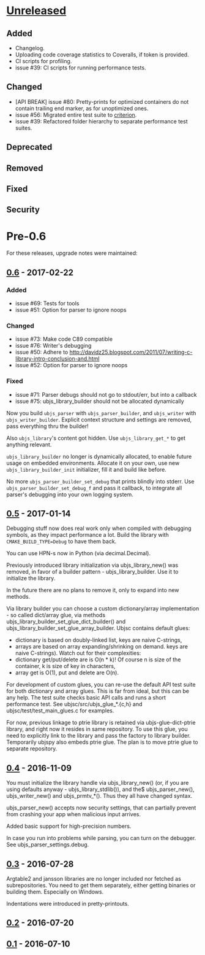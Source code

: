# [Unreleased]
## Added
- Changelog.
- Uploading code coverage statistics to Coveralls, if token is provided.
- CI scripts for profiling.
- issue #39: CI scripts for running performance tests.

## Changed
- [API BREAK] issue #80: Pretty-prints for optimized containers do not contain trailing end marker,
  as for unoptimized ones.
- issue #56: Migrated entire test suite to [criterion](https://github.com/Snaipe/Criterion/).
- issue #39: Refactored folder hierarchy to separate performance test suites.

## Deprecated
## Removed
## Fixed

## Security

# Pre-0.6

For these releases, upgrade notes were maintained:

## [0.6] - 2017-02-22
### Added
- issue #69: Tests for tools
- issue #51: Option for parser to ignore noops

### Changed
- issue #73: Make code C89 compatible
- issue #76: Writer's debugging
- issue #50: Adhere to http://davidz25.blogspot.com/2011/07/writing-c-library-intro-conclusion-and.html
- issue #52: Option for parser to ignore noops

### Fixed
- issue #71: Parser debugs should not go to stdout/err, but into a callback
- issue #75: ubjs_library_builder should not be allocated dynamically

Now you build `ubjs_parser` with `ubjs_parser_builder`, and `ubjs_writer` with `ubjs_writer_builder`.
Explicit context structure and settings are removed, pass everything thru the builder!

Also `ubjs_library`'s content got hidden. Use `ubjs_library_get_*` to get anything relevant.

`ubjs_library_builder` no longer is dynamically allocated, to enable future usage on embedded environments.
Allocate it on your own, use new `ubjs_library_builder_init` initializer, fill it and build like before.

No more `ubjs_parser_builder_set_debug` that prints blindly into stderr. Use `ubjs_parser_builder_set_debug_f`
and pass it callback, to integrate all parser's debugging into your own logging system.

## [0.5] - 2017-01-14

Debugging stuff now does real work only when compiled with debugging symbols, as they impact performance a lot.
Build the library with `CMAKE_BUILD_TYPE=Debug` to have them back.

You can use HPN-s now in Python (via decimal.Decimal).

Previously introduced library initialization via ubjs_library_new() was removed, in favor of a builder pattern - ubjs_library_builder.
Use it to initialize the library.

In the future there are no plans to remove it, only to expand into new methods.

Via library builder you can choose a custom dictionary/array implementation - so called dict/array glue,
via methods ubjs_library_builder_set_glue_dict_builder() and ubjs_library_builder_set_glue_array_builder.
Ubjsc contains default glues:
- dictionary is based on doubly-linked list, keys are naive C-strings,
- arrays are based on array expanding/shrinking on demand.
keys are naive C-strings).
Watch out for their complexities:
- dictionary get/put/delete are is O(n * k)! Of course n is size of the container, k is size of key in characters,
- array get is O(1), put and delete are O(n).

For development of custom glues, you can re-use the default API test suite for both dictionary and array glues.
This is far from ideal, but this can be any help. The test suite checks basic API calls
and runs a short performance test.
See ubjsc/src/ubjs_glue_*.{c,h} and ubjsc/test/test_main_glues.c for examples.

For now, previous linkage to ptrie library is retained via ubjs-glue-dict-ptrie library, and right now it resides in same repository.
To use this glue, you need to explicitly link to the library and pass the factory to library builder.
Temporarily ubjspy also embeds ptrie glue.
The plan is to move ptrie glue to separate repository.

## [0.4] - 2016-11-09

You must initialize the library handle via ubjs_library_new() (or, if you are using defaults anyway - ubjs_library_stdlib()), and the$
ubjs_parser_new(), ubjs_writer_new() and ubjs_prmtv_*(). Thus they all have changed syntax.

ubjs_parser_new() accepts now security settings, that can partially prevent from crashing your app
when malicious input arrives.

Added basic support for high-precision numbers.

In case you run into problems while parsing, you can turn on the debugger. See ubjs_parser_settings.debug.

## [0.3] - 2016-07-28

Argtable2 and jansson libraries are no longer included nor fetched as subrepositories.
You need to get them separately, either getting binaries or building them. Especially on Windows.

Indentations were introduced in pretty-printouts.

## [0.2] - 2016-07-20
## [0.1] - 2016-07-10

[Unreleased]: https://bitbucket.org/tsieprawski/ubjsc/src
[0.6]: https://bitbucket.org/tsieprawski/ubjsc/src/51270ead5260214cb8796d051a3b1180b06db5e4/?at=0.6
[0.5]: https://bitbucket.org/tsieprawski/ubjsc/src/78bfbfa79a2ff6f70a6438c757290b5c9d0aecd0/?at=0.5
[0.4]: https://bitbucket.org/tsieprawski/ubjsc/src/15c600d1443f7acfff846a639146f78e059c50af/?at=0.4
[0.3]: https://bitbucket.org/tsieprawski/ubjsc/src/b2ded99d4d678d460e61a4339eebcdd527a2b949/?at=0.3
[0.2]: https://bitbucket.org/tsieprawski/ubjsc/src/eb0badd243f0faac3aca37491ecb99cdd20d4a8b/?at=0.2
[0.1]: https://bitbucket.org/tsieprawski/ubjsc/src/37d9702156af06b150de383549651970f297786d/?at=0.1
